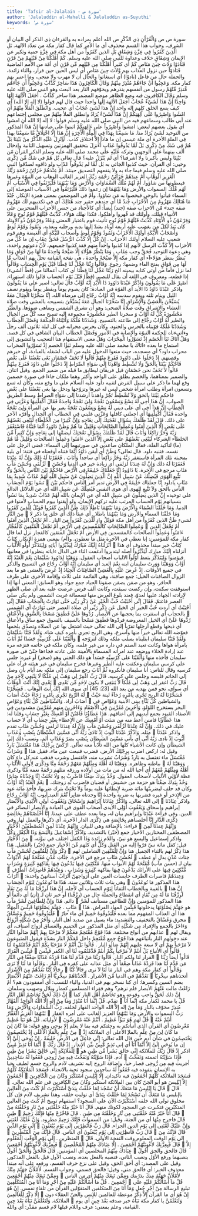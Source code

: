 ```yaml
---
title: 'Tafsir al-Jalalain - سورة ص'
author: 'Jalaluddin al-Mahalli & Jalaluddin as-Suyuthi'
keywords: 'سورة ص'
---
```


سورة ص
ص وَالْقُرْآَنِ ذِي الذِّكْرِ
ص
الله أعلم بمراده به
والقرءان ذِى الذكر
أي البيان أو الشرف، وجواب هذا القسم محذوف أي ما الأمر كما قال كفار مكة من تعدّد الآلهة.
بَلِ الَّذِينَ كَفَرُوا فِي عِزَّةٍ وَشِقَاقٍ
بَلِ الذين كَفَرُواْ
من أهل مكة
فِي عِزَّةٍ
حمية وتكبر عن الإِيمان
وَشِقَاقٍ
خلاف وعداوة للنبي صلى الله عليه وسلم.
كَمْ أَهْلَكْنَا مِنْ قَبْلِهِمْ مِنْ قَرْنٍ فَنَادَوْا وَلَاتَ حِينَ مَنَاصٍ
كَمْ
أي كثيراً
أَهْلَكْنَا مِن قَبْلِهِم مِّن قَرْنٍ
أي أمّة من الأمم الماضية
فَنَادَوْاْ
حين نزول العذاب بهم
وَّلاَتَ حِينَ مَنَاصٍ
أي ليس الحين حين فرار، والتاء زائدة، والجملة حال من فاعل (نادوْا) أي استغاثوا والحال أن لا مهرب ولا منجى، وما اعتبر بهم كفار مكة.
وَعَجِبُوا أَنْ جَاءَهُمْ مُنْذِرٌ مِنْهُمْ وَقَالَ الْكَافِرُونَ هَذَا سَاحِرٌ كَذَّابٌ
وَعَجِبُواْ أَن جَآءَهُم مٌّنذِرٌ مِّنْهُمْ
رسول من أنفسهم ينذرهم ويخوّفهم النار بعد البعث وهو النبي صلى الله عليه وسلم
وَقَالَ الكافرون
فيه وضع الظاهر موضع المضمر
هذا ساحر كَذَّابٌ
.
أَجَعَلَ الْآَلِهَةَ إِلَهًا وَاحِدًا إِنَّ هَذَا لَشَيْءٌ عُجَابٌ
أَجَعَلَ الألهة إلها واحدا
حيث قال لهم قولوا (لا إله إلا الله) أي كيف يسع الخلق كلهم إله واحد
إِنَّ هذا لَشَئ عُجَابٌ
أي عجيب.
وَانْطَلَقَ الْمَلَأُ مِنْهُمْ أَنِ امْشُوا وَاصْبِرُوا عَلَى آَلِهَتِكُمْ إِنَّ هَذَا لَشَيْءٌ يُرَادُ
وانطلق الملأ مِنْهُمْ
من مجلس اجتماعهم عند أبي طالب وسماعهم فيه من النبي صلى الله عليه وسلم قولوا: لا إله إلا الله
أَنِ امشوا
أي يقول بعضهم لبعض: امشوا
وَاْصْبِرُواْ على ءَالِهَتِكُمْ
اثبتوا على عبادتها
إِنَّ هَذَا
المذكور من التوحيد
لَشَئ يُرَادُ
منا.
مَا سَمِعْنَا بِهَذَا فِي الْمِلَّةِ الْآَخِرَةِ إِنْ هَذَا إِلَّا اخْتِلَاقٌ
مَّا سَمِعْنَا بهذا فِي الملة الأخرة
أي ملة عيسى
إن
ما
هاذآ إِلاَّ اختلاق
كذب.
أَؤُنْزِلَ عَلَيْهِ الذِّكْرُ مِنْ بَيْنِنَا بَلْ هُمْ فِي شَكٍّ مِنْ ذِكْرِي بَلْ لَمَّا يَذُوقُوا عَذَابِ
أَءُنزِلَ
بتحقيق الهمزتين وتسهيل الثانية وإدخال ألف بينهما على الوجهين وتركه
عَلَيْهِ
على محمد صلى الله عليه وسلم
الذكر
القرآن
مّن بَيْنِنَا
وليس بأكبرنا ولا أشرفنا؟ أي لم يُنْزَلُ عليه؟ قال تعالى
بْل هُمْ في شَكٍّ مِّن ذِكْرِى
وحيي: أي القرآن، حيث كذبوا الجائي به
بَل لَّمَّا
لم
يَذُوقُواْ عَذَابِ
ولو ذاقوه لصدّقوا النبي صلى الله عليه وسلم فيما جاء به ولا ينفعهم التصديق حينئذ.
أَمْ عِنْدَهُمْ خَزَائِنُ رَحْمَةِ رَبِّكَ الْعَزِيزِ الْوَهَّابِ
أَمْ عِندَهُمْ خَزَآئِنُ رَحْمَةِ رَبِّكَ العزيز
الغالب
الوهاب
من النبوّة وغيرها فيعطونها من شاؤوا.
أَمْ لَهُمْ مُلْكُ السَّمَاوَاتِ وَالْأَرْضِ وَمَا بَيْنَهُمَا فَلْيَرْتَقُوا فِي الْأَسْبَابِ
أَمْ لَهُم مٌّلْكُ السموات والأرض وَمَا بَيْنَهُمَا
إن زعموا ذلك
فَلْيَرْتَقُواْ فِي الأسباب
الموصلة إلى السماء فيأتوا بالوحي فيخصوا به مَن شاؤوا. وأَمْ في الموضعين بمعنى همزة الإِنكار.
جُنْدٌ مَا هُنَالِكَ مَهْزُومٌ مِنَ الْأَحْزَابِ
جُندٌ مَّا
أي جندهم حقير جند
هُنَالِكَ
أي في تكذيبهم لك
مَهْزُومٌ
صفة جند»
مّن الاحزاب
صفة (جند) أيضاً: أي كالأجناد من جنس الأحزاب المتحزبين على الأنبياء قبلك، وأولئك قد قُهروا وأُهلكوا، فكذا نهلك هؤلاء.
كَذَّبَتْ قَبْلَهُمْ قَوْمُ نُوحٍ وَعَادٌ وَفِرْعَوْنُ ذُو الْأَوْتَادِ
كَذَّبَتْ قَبْلَهُمْ قَوْمُ نُوحٍ
تأنيث قوم باعتبار المعنى
وَعَادٌ وفِرْعَوْنُ ذُو الأوتاد
كان يَتِدُ لكلّ من يغضب عليه أربعة أوتاد يشدّ إليها يديه ورجليه ويعذبه.
وَثَمُودُ وَقَوْمُ لُوطٍ وَأَصْحَابُ الْأَيْكَةِ أُولَئِكَ الْأَحْزَابُ
وَثَمُودُ وَقَوْمُ لُوطٍ وأصحاب لئَيْكَةِ
أي الغيضة وهم قوم شعيب عليه السلام
أولئك الأحزاب
.
إِنْ كُلٌّ إِلَّا كَذَّبَ الرُّسُلَ فَحَقَّ عِقَابِ
إن
ما
كُلٌّ
من الأحزاب
إِلاَّ كَذَّبَ الرسل
لأنهم إذا كذبوا واحداً منهم فقد كذبوا جميعهم، لأنّ دعوتهم واحدة، وهي دعوة التوحيد
فَحَقَّ
وجب
عِقَابِ
.
وَمَا يَنْظُرُ هَؤُلَاءِ إِلَّا صَيْحَةً وَاحِدَةً مَا لَهَا مِنْ فَوَاقٍ
وَمَا يَنظُرُ
ينتظر
هؤلاءآء
أي كفار مكة
إِلاَّ صَيْحَةً واحدة
، هي نفخة القيامة تحلّ بهم العذاب
مَّا لَهَا مِن فَوَاقٍ
بفتح الفاء وضمها: رجوع.
وَقَالُوا رَبَّنَا عَجِّلْ لَنَا قِطَّنَا قَبْلَ يَوْمِ الْحِسَابِ
وَقَالُواْ
لما نزل
فأما من أوتي كتابه بيمينه
الخ
رَبَّنَا عَجِّل لَّنَا قِطَّنَا
أي كتاب أعمالنا من (قطَّ الشيء) إذا قطعه، ومعروف في اللغة أن يقال للنصيبـ (قِطَّ)
قَبْلَ يَوْمِ الحساب
قالوا ذلك استهزاء.
اصْبِرْ عَلَى مَا يَقُولُونَ وَاذْكُرْ عَبْدَنَا دَاوُودَ ذَا الْأَيْدِ إِنَّهُ أَوَّابٌ
قال تعالى:
اصبر على مَا يَقُولُونَ واذكر عَبْدَنَا دَاوُدُ ذَا الأيد
أي القوّة في العبادة: كان يصوم يوماً ويفطر يوماً ويقوم نصف الليل وينام ثلثه ويقوم سدسه
إِنَّهُ أَوَّابٌ
رجّاع إلى مرضاة الله.
إِنَّا سَخَّرْنَا الْجِبَالَ مَعَهُ يُسَبِّحْنَ بِالْعَشِيِّ وَالْإِشْرَاقِ
إِنَّا سَخَّرْنَا الجبال مَعَهُ يُسَبِّحْنَ
بتسبيحه
بالعشى
وقت صلاة العشاء
والإشراق
وقت صلاة الضحى: وهو أن تشرق الشمس ويتناهى ضوؤها.
وَالطَّيْرَ مَحْشُورَةً كُلٌّ لَهُ أَوَّابٌ
وَ
سخرنا
الطير مَحْشُورَةً
مجموعة إليه تسبح معه
كُلٌّ
من الجبال والطير
لَّهُ أَوَّابٌ
رجَّاع إلى طاعته بالتسبيح.
وَشَدَدْنَا مُلْكَهُ وَآَتَيْنَاهُ الْحِكْمَةَ وَفَصْلَ الْخِطَابِ
وَشَدَدْنَا مُلْكَهُ
قوّيناه بالحرس والجنود، وكان يحرس محرابه في كل ليلة ثلاثون ألف رجل
وءاتيءناه الحكمة
النبوّة والإِصابة في الأمور
وَفَصْلَ الخطاب
البيان الشافي في كل قصد.
وَهَلْ أَتَاكَ نَبَأُ الْخَصْمِ إِذْ تَسَوَّرُوا الْمِحْرَابَ
وَهَلْ
معنى الاستفهام هنا التعجيب والتشويق إلى استماع ما بعده
ءاتَاكَ
يا محمد صلى الله عليه وسلم
نَبَؤُا الخصم إِذْ تَسَوَّرُوا المحراب
محراب داود؟ أي مسجده، حيث منعوا الدخول عليه من الباب لشغله بالعبادة، أي خبرهم وقصتهم.
إِذْ دَخَلُوا عَلَى دَاوُودَ فَفَزِعَ مِنْهُمْ قَالُوا لَا تَخَفْ خَصْمَانِ بَغَى بَعْضُنَا عَلَى بَعْضٍ فَاحْكُمْ بَيْنَنَا بِالْحَقِّ وَلَا تُشْطِطْ وَاهْدِنَا إِلَى سَوَاءِ الصِّرَاطِ
إِذْ دَخَلُواْ على دَاوُدَ فَفَزِعَ مِنْهُمْ قَالُواْ لاَ تَخَفْ
نحن
خَصْمَانِ
قيل فريقان ليطابق ما قبله من ضمير الجمع. وقيل اثنان، والضمير بمعناهما، والخصم يطلق على الواحد وأكثر وهما ملكان جاءا في صورة خصمين وقع لهما ما ذكر على سبيل الفرض لتنبيه داود عليه السلام على ما وقع منه، وكان له تسع وتسعون امرأة وطلب امرأة شخص ليس له غيرها وتزوّجها ودخل بها
بغى بَعْضُنَا على بَعْضٍ فاحكم بَيْنَنَا بالحق وَلاَ تُشْطِطْ
تَجُرْ
واهدنآ
أرشدنا
إلى سَوَآءِ الصراط
وسط الطريق الصواب.
إِنَّ هَذَا أَخِي لَهُ تِسْعٌ وَتِسْعُونَ نَعْجَةً وَلِيَ نَعْجَةٌ وَاحِدَةٌ فَقَالَ أَكْفِلْنِيهَا وَعَزَّنِي فِي الْخِطَابِ
إِنَّ هَذآ أَخِى
أي على ديني
لَهُ تِسْعٌ وَتِسْعُونَ نَعْجَةً
يعبر بها عن المرأة
وَلِىَ نَعْجَةٌ واحدة فَقَالَ أَكْفِلْنِيهَا
أي اجعلني كافلها
وَعَزَّنِى
غلبني
فِي الخطاب
أي الجدال وأقرّه الآخر على ذلك.
قَالَ لَقَدْ ظَلَمَكَ بِسُؤَالِ نَعْجَتِكَ إِلَى نِعَاجِهِ وَإِنَّ كَثِيرًا مِنَ الْخُلَطَاءِ لَيَبْغِي بَعْضُهُمْ عَلَى بَعْضٍ إِلَّا الَّذِينَ آَمَنُوا وَعَمِلُوا الصَّالِحَاتِ وَقَلِيلٌ مَا هُمْ وَظَنَّ دَاوُودُ أَنَّمَا فَتَنَّاهُ فَاسْتَغْفَرَ رَبَّهُ وَخَرَّ رَاكِعًا وَأَنَابَ
قَالَ لَقَدْ ظَلَمَكَ بِسُؤَالِ نَعْجَتِكَ
ليضمَّها
إلى نِعَاجِهِ وَإِنَّ كَثِيراً مِّنَ الخلطآء
الشركاء
لَيَبْغِى بَعْضُهُمْ على بَعْضٍ إلاَّ الذين ءَامَنُوا وَعَمِلُوا الصالحات وَقَلِيلٌ مَّا هُمْ
(ما) لتأكيد القلة، فقال الملكان صاعدين في صورتيهما إلى السماء: قضى الرجل على نفسه، فتنبه داود. قال تعالى؟
وَظَنَّ
أي أيقن
دَاوُدُ أَنَّمَا فتناه
أوقعناه في فتنة: أي بلية بمحبته تلك المرأة
فاستغفر رَبَّهُ وَخَرَّ رَاكِعاً
أي ساجداً
وَأَنَابَ
.
فَغَفَرْنَا لَهُ ذَلِكَ وَإِنَّ لَهُ عِنْدَنَا لَزُلْفَى وَحُسْنَ مَآَبٍ

فَغَفَرْنَا لَهُ ذلك وَإِنَّ لَهُ عِندَنَا لزلفى
أي زيادة خير في الدنيا
وَحُسْنَ مَئَابٍ
مرجع في الآخرة.
يَا دَاوُودُ إِنَّا جَعَلْنَاكَ خَلِيفَةً فِي الْأَرْضِ فَاحْكُمْ بَيْنَ النَّاسِ بِالْحَقِّ وَلَا تَتَّبِعِ الْهَوَى فَيُضِلَّكَ عَنْ سَبِيلِ اللَّهِ إِنَّ الَّذِينَ يَضِلُّونَ عَنْ سَبِيلِ اللَّهِ لَهُمْ عَذَابٌ شَدِيدٌ بِمَا نَسُوا يَوْمَ الْحِسَابِ

مَئَابٍ ياداود إِنَّا جعلناك خَلِيفَةً فِي الأرض
تدبر أمر الناس
فاحكم بَيْنَ الناس بالحق وَلاَ تَتَّبِعِ الهوى
أي هوى النفس
فَيُضِلَّكَ عَن سَبِيلِ الله
أي عن الدلائل الدالة على توحيده
إِنَّ الذين يَضِلُّونَ عَن سَبِيلِ الله
أي عن الإِيمان بالله
لَهُمْ عَذَابٌ شَدِيدُ بِمَا نَسُواْ
بنسيانهم
يَوْمِ الحساب
المرتب عليه تركهم الإِيمان، ولو أيقنوا بيوم الحساب لآمنوا في الدنيا.
وَمَا خَلَقْنَا السَّمَاءَ وَالْأَرْضَ وَمَا بَيْنَهُمَا بَاطِلًا ذَلِكَ ظَنُّ الَّذِينَ كَفَرُوا فَوَيْلٌ لِلَّذِينَ كَفَرُوا مِنَ النَّارِ

وَمَا خَلَقْنَا السمآء والأرض وَمَا بَيْنَهُمَا باطلا
. أي عبثاً
ذلك
أي خلق ما ذكر لا لشيء
ظَنُّ الذين كَفَرُواْ
من أهل مكة
فَوَيْلٌ
وادٍ
لِّلَّذِينَ كَفَرُواْ مِنَ النار
.
أَمْ نَجْعَلُ الَّذِينَ آَمَنُوا وَعَمِلُوا الصَّالِحَاتِ كَالْمُفْسِدِينَ فِي الْأَرْضِ أَمْ نَجْعَلُ الْمُتَّقِينَ كَالْفُجَّارِ

أَمْ نَجْعَلُ الذين ءَامَنُواْ وَعَمِلُواْ الصالحات كالمفسدين فِي الأرض أَمْ نَجْعَلُ المتقين كالفجار
نزل لما قال كفار مكة للمؤمنين: إنا نعطى في الآخرة مثل ما تعطون. و(أم) بمعنى همزة الإِنكار.
كِتَابٌ أَنْزَلْنَاهُ إِلَيْكَ مُبَارَكٌ لِيَدَّبَّرُوا آَيَاتِهِ وَلِيَتَذَكَّرَ أُولُو الْأَلْبَابِ

كِتَابٌ
خبر مبتدأ محذوف أي هذا
أنزلناه إِلَيْكَ مبارك لّيَدَّبَّرُواْ
أصله ليتدبروا أدغمت التاء في الدال
ءاياته
ينظروا في معانيها فيؤمنوا
وَلِيَتَذَكَّرَ
يتعظ
أُوْلُواْ الالباب
أصحاب العقول.
وَوَهَبْنَا لِدَاوُودَ سُلَيْمَانَ نِعْمَ الْعَبْدُ إِنَّهُ أَوَّابٌ
وَوَهَبْنَا وَوَرِثَ سليمان
ابنه
نِعْمَ العبد
أي سليمان
إِنَّهُ أَوَّابٌ
رجّاع في التسبيح والذكر في جميع الأوقات.
إِذْ عُرِضَ عَلَيْهِ بِالْعَشِيِّ الصَّافِنَاتُ الْجِيَادُ
إِذْ عُرِضَ بالعشى
هو ما بعد الزوال
الصافنات
الخيل: جمع صافنة، وهي القائمة على ثلاث وإقامة الأخرى على طرف الحافر، وهو من صفن يصفن صفونا
الجياد
جمع جواد وهو السابق: المعنى أنها إذا استوقفت سكنت، وإن ركضت سبقت، وكانت ألف فرس عرضت عليه بعد أن صلى الظهر لإِرادته الجهاد عليها لعدوّ، فعند بلوغ العرض منها تسعمائة غربت الشمس ولم يكن صلى العصر فاغتمّ.
فَقَالَ إِنِّي أَحْبَبْتُ حُبَّ الْخَيْرِ عَنْ ذِكْرِ رَبِّي حَتَّى تَوَارَتْ بِالْحِجَابِ
فَقَالَ إِنِّى أَحْبَبْتُ
أي أردت
حُبَّ الخير
أي الخيل
عَن ذِكْرِ رَبِّى
أي صلاة العصر
حتى تَوَارَتْ
أي الشمس
بالحجاب
أي استترت بما يحجبها عن الأبصار.
رُدُّوهَا عَلَيَّ فَطَفِقَ مَسْحًا بِالسُّوقِ وَالْأَعْنَاقِ

رُدُّوهَا عَلَىَّ
أي الخيل المعروضة فردّوها
فَطَفِقَ مَسْحاً
بالسيف
بالسوق
جمع ساق
والأعناق
أي ذبحها وقطع أرجلها تقرّباً إلى الله تعالى حيث اشتغل بها عن الصلاة وتصدّق بلحمها فعوّضه الله تعالى خيراً منها وأسرع، وهي الريح تجري بأمره كيف شاء.
وَلَقَدْ فَتَنَّا سُلَيْمَانَ وَأَلْقَيْنَا عَلَى كُرْسِيِّهِ جَسَدًا ثُمَّ أَنَابَ

وَلَقَدْ فَتَنَّا سليمان
ابتليناه بسلب ملكه وذلك لتزوّجه بامرأة هواها وكانت تعبد الصنم في داره من غير علمه، وكان ملكه في خاتمه فنزعه مرة عند إرادة الخلاء ووضعه عند امرأته المسماة بالأمينة على عادته فجاءها جنّيّ في صورة سليمان فأخذه منها
وَأَلْقَيْنَا على كُرْسِيِّهِ جَسَداً
هو ذلك الجني وهو (صخر) أو غيره: جلس على كرسي سليمان وعكفت عليه الطير وغيرها فخرج سليمان في غير هيئته فرآه على كرسيه وقال للناس: أنا سليمان فأنكروه
ثُمَّ أَنَابَ
رجع سليمان إلى ملكه بعد أيام بأن وصل إلى الخاتم فلبسه وجلس على كرسيه.
قَالَ رَبِّ اغْفِرْ لِي وَهَبْ لِي مُلْكًا لَا يَنْبَغِي لِأَحَدٍ مِنْ بَعْدِي إِنَّكَ أَنْتَ الْوَهَّابُ

قَالَ رَبِّ اغفر لِى وَهَبْ لِى مُلْكاً لاَّ يَنبَغِى
لا يكون
لاِحَدٍ مِّن بَعْدِى
أي سواي، نحو
فمن يهديه من بعد الله
[23: 45] أي سوى الله
إِنَّكَ أَنتَ الوهاب
.
فَسَخَّرْنَا لَهُ الرِّيحَ تَجْرِي بِأَمْرِهِ رُخَاءً حَيْثُ أَصَابَ

فَسَخَّرْنَا لَهُ الريح تَجْرِى بِأَمْرِهِ رُخآءً
لينة
حَيْثُ أَصَابَ
أراد.
وَالشَّيَاطِينَ كُلَّ بَنَّاءٍ وَغَوَّاصٍ

والشياطين كُلَّ بَنَّآءٍ
يبني الأبنية
وَغَوَّاصٍ
في البحر يستخرج اللؤلؤ.
وَآَخَرِينَ مُقَرَّنِينَ فِي الْأَصْفَادِ
وَءَاخَرِينَ
منهم
مُقَرَّنِينَ
مشدودين
فِي الأصفاد
القيود بجمع أيديهم إلى أعناقهم.
هَذَا عَطَاؤُنَا فَامْنُنْ أَوْ أَمْسِكْ بِغَيْرِ حِسَابٍ
وقلنا له:
هذا عَطَآؤُنَا فامنن
أعط منه من شئت
أَوْ أَمْسِكْ
عن الإِعطاء
بِغَيْرِ حِسَابٍ
أي لا حساب عليك في ذلك.
وَإِنَّ لَهُ عِنْدَنَا لَزُلْفَى وَحُسْنَ مَآَبٍ
وَإِنَّ لَهُ عِندَنَا لزلفى وَحُسْنَ مَئَابٍ
تقدم مثله.
وَاذْكُرْ عَبْدَنَا أَيُّوبَ إِذْ نَادَى رَبَّهُ أَنِّي مَسَّنِيَ الشَّيْطَانُ بِنُصْبٍ وَعَذَابٍ

واذكر عَبْدَنَآ أَيُّوبَ إِذْ نادى رَبَّهُ أَنِّى
أي بأني
مَسَّنِىَ الشيطان بِنُصْبٍ
بضرّ
وَعَذَابٍ
ألم، ونسب ذلك إلى الشيطان وإن كانت الأشياء كلها من الله تأدّباً معه تعالى.
ارْكُضْ بِرِجْلِكَ هَذَا مُغْتَسَلٌ بَارِدٌ وَشَرَابٌ

وقيل له:
اركض
اضرب
بِرِجْلِكَ
الأرض، فضرب فنبعت عين ماء، فقيل
هذا مُغْتَسَلٌ
ماء تغتسل به
بَارِدٌ وَشَرَابٌ
تشرب منه، فاغتسل وشرب فذهب عنه كل داء كان بباطنه وظاهره.
وَوَهَبْنَا لَهُ أَهْلَهُ وَمِثْلَهُمْ مَعَهُمْ رَحْمَةً مِنَّا وَذِكْرَى لِأُولِي الْأَلْبَابِ

وَوَهَبْنَا لَهُ أَهْلَهُ وَمِثْلَهُمْ مَّعَهُمْ
أي أحيا الله له من مات من أولاده ورزقه مثلهم
رَحْمَةً
نعمة
مِّنَّا وذكرى
عظة
لأُوْلِى الألباب
لأصحاب العقول.
وَخُذْ بِيَدِكَ ضِغْثًا فَاضْرِبْ بِهِ وَلَا تَحْنَثْ إِنَّا وَجَدْنَاهُ صَابِرًا نِعْمَ الْعَبْدُ إِنَّهُ أَوَّابٌ

وَخُذْ بِيَدِكَ ضِغْثاً
هو حزمة من حشيش أو قضبان
فاضرب بِّهِ
زوجتك، وكان قد حلف ليضربنّها مائة ضربة لإِبطائها عليه يوماً
وَلاَ تَحْنَثْ
بترك ضربها، فأخذ مائة عود من الإِذخر أو غيره فضربها به ضربة واحدة
إِنَّا وجدناه صَابِراً نِّعْمَ العبد
أيوب
إِنَّهُ أَوَّابٌ
رجّاع إلى الله تعالى.
وَاذْكُرْ عِبَادَنَا إِبْرَاهِيمَ وَإِسْحَاقَ وَيَعْقُوبَ أُولِي الْأَيْدِي وَالْأَبْصَارِ

واذكر عِبَادَنَا إبراهيم وإسحاق وَيَعْقُوبَ أُوْلِى الأيدى
أصحاب القوى في العبادة
والأبصار
البصائر في الدين. وفي قراءة
عَبْدَنَا
وإبراهيم بيان له، وما بعده عطف على عبدنا.
إِنَّا أَخْلَصْنَاهُمْ بِخَالِصَةٍ ذِكْرَى الدَّارِ
إِنَّآ أخلصناهم بِخَالِصَةٍ
هي
ذِكْرَى الدار
الآخرة، أي ذكرها والعمل لها. وفي قراءة: بالإِضافة وهي للبيان.
وَإِنَّهُمْ عِنْدَنَا لَمِنَ الْمُصْطَفَيْنَ الْأَخْيَارِ

وَإِنَّهُمْ عِندَنَا لَمِنَ المصطفين
المختارين
الأخيار
جمع (خيّر) بالتشديد.
وَاذْكُرْ إِسْمَاعِيلَ وَالْيَسَعَ وَذَا الْكِفْلِ وَكُلٌّ مِنَ الْأَخْيَارِ

واذكر إسماعيل واليسع
هو نبيّ، واللام زائدة
وَذَا الكفل
اختلف في نبوَّته، قيل: كفل مائة نبيّ فرّوا إليه من القتل
وَكُلٌّ
أي كلهم
مِّنَ الأخيار
جمع (خيّر) بالتثقيل.
هَذَا ذِكْرٌ وَإِنَّ لِلْمُتَّقِينَ لَحُسْنَ مَآَبٍ

هذا ذِكْرُ
لهم بالثناء الجميل هنا
وَإِنَّ لِلْمُتَّقِينَ
الشاملين لهم
لَحُسْنَ مَئَابٍ
مرجع في الآخرة.
جَنَّاتِ عَدْنٍ مُفَتَّحَةً لَهُمُ الْأَبْوَابُ

جنات عَدْنٍ
بدل أو عطف بيان لـ (حسن مآب)
مُّفَتَّحَةً لَّهُمُ الأبواب
منها.
مُتَّكِئِينَ فِيهَا يَدْعُونَ فِيهَا بِفَاكِهَةٍ كَثِيرَةٍ وَشَرَابٍ

مُّتَّكِئِينَ فِيهَا
على الأرائك
يَدْعُونَ فِيهَا بفاكهة كَثِيرَةٍ وَشَرَابٍ
.
وَعِنْدَهُمْ قَاصِرَاتُ الطَّرْفِ أَتْرَابٌ

وَعِندَهُمْ قاصرات الطرف
حابسات العين على أزواجهنّ
أَتْرَابٌ
أسنانهنّ واحدة: وهي بنات ثلاث وثلاثين سنة.
هَذَا مَا تُوعَدُونَ لِيَوْمِ الْحِسَابِ

هذا
المذكور
مَا تُوعَدُونَ
بالغيبة وبالخطاب التفاتاً
لِيَوْمِ الحساب
أي لأجله.
إِنَّ هَذَا لَرِزْقُنَا مَا لَهُ مِنْ نَفَادٍ

إِنَّ هذا لَرِزْقُنَا مَا لَهُ مِن نَّفَادٍ
أي انقطاع والجملة حال من (رِزْقُنا) أو خبر ثان لـ (أن) أي دائماً أو دائم.
هَذَا وَإِنَّ لِلطَّاغِينَ لَشَرَّ مَآَبٍ

هذا
المذكور للمؤمنين
وَإِنَّ للطاغين
مستأنف
لَشَرَّ مَئَابٍ
.
جَهَنَّمَ يَصْلَوْنَهَا فَبِئْسَ الْمِهَادُ

هو
جَهَنَّمَ يَصْلَوْنَهَا
يدخلونها
فَبِئْسَ المهاد
الفراش.
هَذَا فَلْيَذُوقُوهُ حَمِيمٌ وَغَسَّاقٌ

هذا
أي العذاب المفهوم مما بعده
فَلْيَذُوقُوهُ حَمِيمٌ
أي ماء حارّ محرق
وَغَسَّاقٌ
بالتخفيف والتشديد: ماء يسيل من صديد أهل النار.
وَآَخَرُ مِنْ شَكْلِهِ أَزْوَاجٌ

وَءَاخَرُ
بالجمع والإِفراد
مِن شَكْلِهِ
أي مثل المذكور من الحميم والغساق
أزواج
أصناف، أي عذابهم من أنواع مختلفة.
هَذَا فَوْجٌ مُقْتَحِمٌ مَعَكُمْ لَا مَرْحَبًا بِهِمْ إِنَّهُمْ صَالُوا النَّارِ

ويقال لهم عند دخولهم النار بأتباعهم
هذا فَوْجٌ
جمع
مُّقْتَحِمٌ
داخل
مَّعَكُمْ
النار بشدّة فيقول المتبوعون
لاَ مَرْحَباً بِهِمْ
أي لا سعة عليهم
إِنَّهُمْ صَالُو النار
.
قَالُوا بَلْ أَنْتُمْ لَا مَرْحَبًا بِكُمْ أَنْتُمْ قَدَّمْتُمُوهُ لَنَا فَبِئْسَ الْقَرَارُ

قَالُواْ
أي الأتباع
بَلْ أَنتُمْ لاَ مَرْحَباً بِكُمْ أَنتُمْ قَدَّمْتُمُوه لَنَا
أي الكفر
فَبِئْسَ القرار
لنا ولكم النار.
قَالُوا رَبَّنَا مَنْ قَدَّمَ لَنَا هَذَا فَزِدْهُ عَذَابًا ضِعْفًا فِي النَّارِ

قَالُواْ
أيضاً
رَبَّنَا مَن قَدَّمَ لَنَا هذا فَزِدْهُ عَذَاباً ضِعْفاً
أي مثل عذابه على كفره
فِي النار
.
وَقَالُوا مَا لَنَا لَا نَرَى رِجَالًا كُنَّا نَعُدُّهُمْ مِنَ الْأَشْرَارِ

وَقَالُواْ
أي كفار مكة وهم في النار
مَا لَنَا لاَ نرى رِجَالاً كُنَّا نَعُدُّهُمْ
في الدنيا
مِّنَ الأشرار
.
أَتَّخَذْنَاهُمْ سِخْرِيًّا أَمْ زَاغَتْ عَنْهُمُ الْأَبْصَارُ

أتخذناهم سِخْرِيّاً
بضم السين وكسرها: أي كنا نسخر بهم في الدنيا، والياء للنسب: أي أمفقودون هم؟
أَمْ زَاغَتْ
مالت
عَنْهُمُ الأبصار
فلم نرهم؟ وهم فقراء المسلمين كعمار وبلال وصهيب وسلمان.
إِنَّ ذَلِكَ لَحَقٌّ تَخَاصُمُ أَهْلِ النَّارِ

إِنَّ ذلك لَحَقٌّ
واجب وقوعه وهو
تَخَاصُمُ أَهْلِ النار
كما تقدّم.
قُلْ إِنَّمَا أَنَا مُنْذِرٌ وَمَا مِنْ إِلَهٍ إِلَّا اللَّهُ الْوَاحِدُ الْقَهَّارُ

قُلْ
يا محمد لكفار مكة
إِنَّمآ أَنَاْ مُنذِرٌ
مخوّف بالنار
وَمَا مِنْ إله إِلاَّ الله الواحد القهار
لخلقه.
رَبُّ السَّمَاوَاتِ وَالْأَرْضِ وَمَا بَيْنَهُمَا الْعَزِيزُ الْغَفَّارُ

رَبُّ السموات والأرض وَمَا بَيْنَهُمَا العزيز
الغالب على أمره
الغفار
لأوليائه.
قُلْ هُوَ نَبَأٌ عَظِيمٌ

قُلْ
لهم
هُوَ نَبَؤٌاْ عَظِيمٌ
.
أَنْتُمْ عَنْهُ مُعْرِضُونَ

أَنتُمْ عَنْهُ مُعْرِضُونَ
أي القرآن الذي أنبأتكم به وجئتكم فيه بما لا يعلم إلا بوحي وهو قوله:
مَا كَانَ لِيَ مِنْ عِلْمٍ بِالْمَلَإِ الْأَعْلَى إِذْ يَخْتَصِمُونَ

مَا كَانَ لِىَ مِنْ عِلْمٍ بالملإ الأعلى
أي الملائكة
إِذْ يَخْتَصِمُونَ
في شأن آدم حين قال الله تعالى:
إِنِّي جَاعِلٌ فِي الأرض خَلِيفَةً
.
إِنْ يُوحَى إِلَيَّ إِلَّا أَنَّمَا أَنَا نَذِيرٌ مُبِينٌ

إن
ما
يُوحَى إِلَىَّ إِلاَّ أَنَّمَآ أَنَاْ
أي إني
نَذِيرٌ مُّبِينٌ
بيِّن الإِنذار.
إِذْ قَالَ رَبُّكَ لِلْمَلَائِكَةِ إِنِّي خَالِقٌ بَشَرًا مِنْ طِينٍ

اذكر
إِذْ قَالَ رَبُّكَ للملائكة إِنِّى خالق بَشَراً مِّن طِينٍ
هو آدم.
فَإِذَا سَوَّيْتُهُ وَنَفَخْتُ فِيهِ مِنْ رُوحِي فَقَعُوا لَهُ سَاجِدِينَ

فَإِذَا سَوَّيْتُهُ
أتممته
وَنَفَخْتُ
أجريت
فِيهِ مِن رُّوحِى
فصار حياً، وإضافة الروح إليه تشريف لآدم والروح جسم لطيف يحيا به الإِنسان بنفوذه فيه
فَقَعُواْ لَهُ ساجدين
سجود تحية بالانحناء.
فَسَجَدَ الْمَلَائِكَةُ كُلُّهُمْ أَجْمَعُونَ

فَسَجَدَ الملائكة كُلُّهُمْ أَجْمَعُونَ
فيه تأكيدان.
إِلَّا إِبْلِيسَ اسْتَكْبَرَ وَكَانَ مِنَ الْكَافِرِينَ

إِلاَّ إِبْلِيسَ
هو أبو الجنّ كان بين الملائكة
استكبر وَكَانَ مِنَ الكافرين
في علم الله تعالى.
قَالَ يَا إِبْلِيسُ مَا مَنَعَكَ أَنْ تَسْجُدَ لِمَا خَلَقْتُ بِيَدَيَّ أَسْتَكْبَرْتَ أَمْ كُنْتَ مِنَ الْعَالِينَ

قَالَ ياإبليس مَا مَنَعَكَ أَن تَسْجُدَ لِمَا خَلَقْتُ بِيَدَىَّ
أي توليت خلقه، وهذا تشريف لآدم فإن كل مخلوق تولى الله خلقه
أَسْتَكْبَرْتَ
الآن على السجود؟ استفهام توبيخ
أَمْ كُنتَ مِنَ العالين
المتكبّرين فتكبرت عن السجود لكونك منهم.
قَالَ أَنَا خَيْرٌ مِنْهُ خَلَقْتَنِي مِنْ نَارٍ وَخَلَقْتَهُ مِنْ طِينٍ

قَالَ أَنَاْ خَيْرٌ مِّنْهُ خَلَقْتَنِي مِن نَّارٍ وَخَلَقْتَهُ مِن طِينٍ
.
قَالَ فَاخْرُجْ مِنْهَا فَإِنَّكَ رَجِيمٌ

قَالَ فاخرج مِنْهَا
أي من الجنة، وقيل: من السموات
فَإِنَّكَ رَجِيمٌ
مطرود.
وَإِنَّ عَلَيْكَ لَعْنَتِي إِلَى يَوْمِ الدِّينِ

وَإِنَّ عَلَيْكَ لَعْنَتِى إلى يَوْمِ الدين
الجزاء.
قَالَ رَبِّ فَأَنْظِرْنِي إِلَى يَوْمِ يُبْعَثُونَ

قَالَ رَبِّ فَأَنظِرْنِى إلى يَوْمِ يُبْعَثُونَ
أي الناس.
قَالَ فَإِنَّكَ مِنَ الْمُنْظَرِينَ

قَالَ فَإِنَّكَ مِنَ المنظرين
.
إِلَى يَوْمِ الْوَقْتِ الْمَعْلُومِ

إلى يَوْمِ الوقت المعلوم
وقت النفخة الأولى.
قَالَ فَبِعِزَّتِكَ لَأُغْوِيَنَّهُمْ أَجْمَعِينَ

قَالَ فَبِعِزَّتِكَ لأُغْوِيَنَّهُمْ أَجْمَعِينَ
.
إِلَّا عِبَادَكَ مِنْهُمُ الْمُخْلَصِينَ

إِلاَّ عِبَادَكَ مِنْهُمُ المخلصين
أي المؤمنين.
قَالَ فَالْحَقُّ وَالْحَقَّ أَقُولُ

قَالَ فالحق والحق أَقُولُ
بنصبهما ورفع الأوّل ونصب الثاني، فنصبه بالفعل بعده، ونصب الأول قيل بالفعل المذكور، وقيل على المصدر: أي أحق الحق، وقيل على نزع حرف القسم، ورفعه على أنه مبتدأ محذوف الخبر: أي فالحق مني، وقيل: فالحق قسمي، وجواب القسم.
لَأَمْلَأَنَّ جَهَنَّمَ مِنْكَ وَمِمَّنْ تَبِعَكَ مِنْهُمْ أَجْمَعِينَ

لأَمْلاَنَّ جَهَنَّمَ مِنكَ
بذرّيتك
وَمِمَّن تَبِعَكَ مِنْهُمْ
أي من الناس
أَجْمَعِينَ
.
قُلْ مَا أَسْأَلُكُمْ عَلَيْهِ مِنْ أَجْرٍ وَمَا أَنَا مِنَ الْمُتَكَلِّفِينَ

قُلْ مَآ أَسْأَلُكُمْ عَلَيْهِ
على تبليغ الرسالة
مِنْ أَجْرٍ
جُعل
وَمَآ أَنَا مِنَ المتكلفين
المتقوّلين القرآن من تلقاء نفسي.
إِنْ هُوَ إِلَّا ذِكْرٌ لِلْعَالَمِينَ

إِنْ هُوَ
أي ما القرآن
إِلاَّ ذِكْرٌ
موعظة
للعالمين
للإِنس والجنّ العقلاء دون الملائكة.
وَلَتَعْلَمُنَّ نَبَأَهُ بَعْدَ حِينٍ

وَلَتَعْلَمُنَّ
يا كفار مكة
نَبَأَهُ
خبر صدقه
بَعْدَ حِينِ
أي يوم القيامة، وعلم بمعنى: عرف واللام قبلها لام قسم مقدَّر: أي والله.